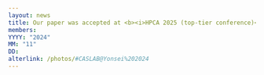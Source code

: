 ```yaml
---
layout: news
title: Our paper was accepted at <b><i>HPCA 2025 (top-tier conference)</i></b>.
members:
YYYY: "2024"
MM: "11"
DD: 
alterlink: /photos/#CASLAB@Yonsei%202024
---
```

